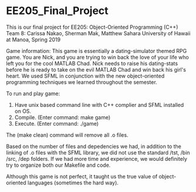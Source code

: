 # EE205_Final_Project

This is our final project for EE205: Object-Oriented Programming (C++)
Team 8: Carissa Nakao, Sherman Mak, Matthew Sahara
University of Hawaii at Manoa, Spring 2019

Game information:
This game is essentially a dating-simulator themed RPG game. You are Nick, and you are trying to win back the love of your life who left you for the cool MATLAB Chad.
Nick needs to raise his dating-stats before he is ready to take on the evil MATLAB Chad and win back his girl's heart.
We used SFML in conjunction with the new object-oriented programming techniques we learned throughout the semester.

To run and play game:
  1. Have unix based command line with C++ complier and SFML installed on OS.
  2. Compile. (Enter command: make game)
  3. Execute. (Enter command: ./game)
  
The (make clean) command will remove all .o files.

Based on the number of files and depedencies we had, in addition to the linking of .o files with the SFML library, we did not use the standard /tst, /bin /src, /dep folders.
If we had more time and experience, we would definitely try to organize both our Makefile and code.

Although this game is not perfect, it taught us the true value of object-oriented languages (sometimes the hard way).
